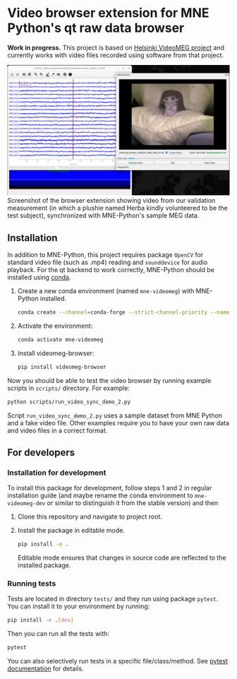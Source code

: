 # Video browser extension for MNE Python's qt raw data browser

**Work in progress.** This project is based on [Helsinki VideoMEG project](https://github.com/Helsinki-VideoMEG-Project)
and currently works with video files recorded using software from that project.

![VideoMEG browser screenshot](browser_screenshot.png)
Screenshot of the browser extension showing video from our validation measurement (in which a plushie named Herba kindly
volunteered to be the test subject), synchronized with MNE-Python's sample MEG data.

## Installation

In addition to MNE-Python, this project requires package `OpenCV` for standard video file (such as .mp4) reading
and `sounddevice` for audio playback. For the qt backend to work correctly, MNE-Python should be installed using
[conda](https://github.com/conda/conda?tab=readme-ov-file).

1. Create a new conda environment (named `mne-videomeg`) with MNE-Python installed.

   ```bash
   conda create --channel=conda-forge --strict-channel-priority --name=mne-videomeg mne
   ```

2. Activate the environment:

   ```bash
   conda activate mne-videomeg
   ```

3. Install videomeg-browser:

   ```bash
   pip install videomeg-browser
   ```

Now you should be able to test the video browser by running example scripts in `scripts/` directory. For example:

```bash
python scripts/run_video_sync_demo_2.py
```

Script `run_video_sync_demo_2.py` uses a sample dataset from MNE Python and a fake video file. Other examples require you
to have your own raw data and video files in a correct format.

## For developers

### Installation for development

To install this package for development, follow steps 1 and 2 in regular installation guide
(and maybe rename the conda environment to `mne-videomeg-dev` or similar to distinguish it from the
stable version) and then

1. Clone this repository and navigate to project root.

2. Install the package in editable mode.

   ```bash
   pip install -e .
   ```

   Editable mode ensures that changes in source code are reflected to the installed package.

### Running tests

Tests are located in directory `tests/` and they run using package `pytest`. You can install it to your environment by running:

```bash
pip install -e .[dev]
```

Then you can run all the tests with:

```bash
pytest
```

You can also selectively run tests in a specific file/class/method. See [pytest documentation](https://docs.pytest.org/en/stable/how-to/usage.html) for details.
